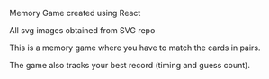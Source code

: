 Memory Game created using React

All svg images obtained from SVG repo

This is a memory game where you have to match the cards in pairs. 

The game also tracks your best record (timing and guess count).
